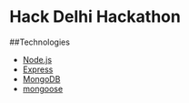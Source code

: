 # Hack Delhi Hackathon
##Technologies
+ [Node.js](https://www.nodejs.org/)
+ [Express](http://www.expressjs.com/)
+ [MongoDB](https://www.mongodb.org/)
+ [mongoose](http://mongoosejs.com/)

